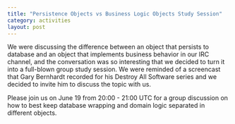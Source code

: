 ```yaml
---
title: "Persistence Objects vs Business Logic Objects Study Session"
category: activities
layout: post
---
```


We were discussing the difference between an object that persists to database and an object that implements business behavior in our IRC channel, and the conversation was so interesting that we decided to turn it into a full-blown group study session. We were reminded of a screencast that Gary Bernhardt recorded for his Destroy All Software series and we decided to invite him to discuss the topic with us.

Please join us on June 19 from 20:00 - 21:00 UTC for a group discussion on how to best keep database wrapping and domain logic separated in different objects.
